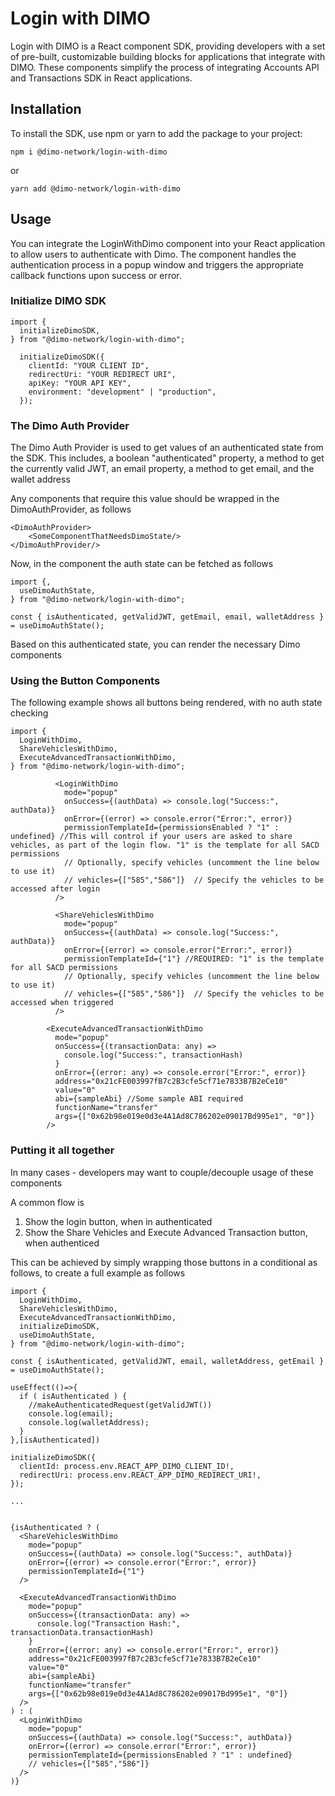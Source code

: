 # Login with DIMO

Login with DIMO is a React component SDK, providing developers with a set of pre-built, customizable building blocks for applications that integrate with DIMO. These components simplify the process of integrating Accounts API and Transactions SDK in React applications.

## Installation
To install the SDK, use npm or yarn to add the package to your project:

```
npm i @dimo-network/login-with-dimo
```

or

```
yarn add @dimo-network/login-with-dimo
```

## Usage
You can integrate the LoginWithDimo component into your React application to allow users to authenticate with Dimo. The component handles the authentication process in a popup window and triggers the appropriate callback functions upon success or error.

### Initialize DIMO SDK

```
import {
  initializeDimoSDK,
} from "@dimo-network/login-with-dimo";

  initializeDimoSDK({
    clientId: "YOUR CLIENT ID",
    redirectUri: "YOUR REDIRECT URI",
    apiKey: "YOUR API KEY",
    environment: "development" | "production", 
  });
```

### The Dimo Auth Provider

The Dimo Auth Provider is used to get values of an authenticated state from the SDK. This includes, a boolean "authenticated" property, a method to get the currently valid JWT, an email property, a method to get email, and the wallet address

Any components that require this value should be wrapped in the DimoAuthProvider, as follows

```
<DimoAuthProvider>
    <SomeComponentThatNeedsDimoState/>
</DimoAuthProvider/>
```

Now, in the component the auth state can be fetched as follows

```
import {,
  useDimoAuthState,
} from "@dimo-network/login-with-dimo";

const { isAuthenticated, getValidJWT, getEmail, email, walletAddress } = useDimoAuthState();
```

Based on this authenticated state, you can render the necessary Dimo components

### Using the Button Components

The following example shows all buttons being rendered, with no auth state checking
```
import {
  LoginWithDimo,
  ShareVehiclesWithDimo,
  ExecuteAdvancedTransactionWithDimo,
} from "@dimo-network/login-with-dimo";

          <LoginWithDimo
            mode="popup"
            onSuccess={(authData) => console.log("Success:", authData)}
            onError={(error) => console.error("Error:", error)}
            permissionTemplateId={permissionsEnabled ? "1" : undefined} //This will control if your users are asked to share vehicles, as part of the login flow. "1" is the template for all SACD permissions
            // Optionally, specify vehicles (uncomment the line below to use it)
            // vehicles={["585","586"]}  // Specify the vehicles to be accessed after login            
          />

          <ShareVehiclesWithDimo
            mode="popup"
            onSuccess={(authData) => console.log("Success:", authData)}
            onError={(error) => console.error("Error:", error)}
            permissionTemplateId={"1"} //REQUIRED: "1" is the template for all SACD permissions
            // Optionally, specify vehicles (uncomment the line below to use it)
            // vehicles={["585","586"]}  // Specify the vehicles to be accessed when triggered   
          />         

        <ExecuteAdvancedTransactionWithDimo
          mode="popup"
          onSuccess={(transactionData: any) =>
            console.log("Success:", transactionHash)
          }
          onError={(error: any) => console.error("Error:", error)}
          address="0x21cFE003997fB7c2B3cfe5cf71e7833B7B2eCe10"
          value="0"
          abi={sampleAbi} //Some sample ABI required
          functionName="transfer"
          args={["0x62b98e019e0d3e4A1Ad8C786202e09017Bd995e1", "0"]}
        />           
```

### Putting it all together

In many cases - developers may want to couple/decouple usage of these components

A common flow is
1. Show the login button, when in authenticated
2. Show the Share Vehicles and Execute Advanced Transaction button, when authenticed

This can be achieved by simply wrapping those buttons in a conditional as follows, to create a full example as follows

```
import {
  LoginWithDimo,
  ShareVehiclesWithDimo,
  ExecuteAdvancedTransactionWithDimo,
  initializeDimoSDK,
  useDimoAuthState,
} from "@dimo-network/login-with-dimo";

const { isAuthenticated, getValidJWT, email, walletAddress, getEmail } = useDimoAuthState();

useEffect(()=>{
  if ( isAuthenticated ) {
    //makeAuthenticatedRequest(getValidJWT())
    console.log(email); 
    console.log(walletAddress);
  }
},[isAuthenticated])

initializeDimoSDK({
  clientId: process.env.REACT_APP_DIMO_CLIENT_ID!,
  redirectUri: process.env.REACT_APP_DIMO_REDIRECT_URI!,
});

...


{isAuthenticated ? (
  <ShareVehiclesWithDimo
    mode="popup"
    onSuccess={(authData) => console.log("Success:", authData)}
    onError={(error) => console.error("Error:", error)}
    permissionTemplateId={"1"}
  />

  <ExecuteAdvancedTransactionWithDimo
    mode="popup"
    onSuccess={(transactionData: any) =>
      console.log("Transaction Hash:", transactionData.transactionHash)
    }
    onError={(error: any) => console.error("Error:", error)}
    address="0x21cFE003997fB7c2B3cfe5cf71e7833B7B2eCe10"
    value="0"
    abi={sampleAbi}
    functionName="transfer"
    args={["0x62b98e019e0d3e4A1Ad8C786202e09017Bd995e1", "0"]}
  />
) : (
  <LoginWithDimo
    mode="popup"
    onSuccess={(authData) => console.log("Success:", authData)}
    onError={(error) => console.error("Error:", error)}
    permissionTemplateId={permissionsEnabled ? "1" : undefined}
    // vehicles={["585","586"]}
  />
)}
```